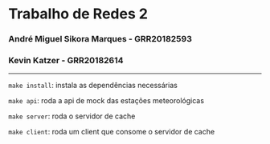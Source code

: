 # Trabalho de Redes 2

### André Miguel Sikora Marques - GRR20182593
### Kevin Katzer - GRR20182614

---

`make install`: instala as dependências necessárias

`make api`: roda a api de mock das estações meteorológicas

`make server`: roda o servidor de cache

`make client`: roda um client que consome o servidor de cache